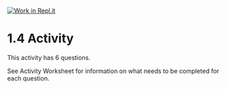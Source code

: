 [![Work in Repl.it](https://classroom.github.com/assets/work-in-replit-14baed9a392b3a25080506f3b7b6d57f295ec2978f6f33ec97e36a161684cbe9.svg)](https://classroom.github.com/online_ide?assignment_repo_id=3269917&assignment_repo_type=AssignmentRepo)
# 1.4 Activity

This activity has 6 questions.  

See Activity Worksheet for information on what needs to be completed for each question.